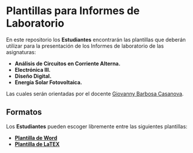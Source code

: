 # Plantillas para Informes de Laboratorio

En este repositorio los **Estudiantes** encontrarán las plantillas que deberán utilizar para la presentación de los Informes de laboratorio de las asignaturas:

* **Análisis de Circuitos en Corriente Alterna.**
* **Electrónica III.**
* **Diseño Digital.**
* **Energía Solar Fotovoltaica.**

Las cuales serán orientadas por el docente [Giovanny Barbosa Casanova](https://co.linkedin.com/in/g-barbosa-casanova).

## Formatos

Los **Estudiantes** pueden escoger libremente entre las siguientes plantillas:

* **[Plantilla de Word](Informes_UFPS.docx)**
* **[Plantilla de LaTEX](Informes_UFPS/)**

